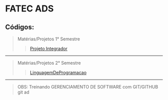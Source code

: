 # FATEC ADS
## Códigos:
> Matérias/Projetos 1° Semestre
>> [Projeto Integrador](/Calculadora/main.c)
------
> Matérias/Projetos 2° Semestre
>> [LinguagemDeProgramacao](LinguagemDeProgramacao)
------

> OBS: Treinando GERENCIAMENTO DE SOFTWARE com GIT/GITHUB
git ad